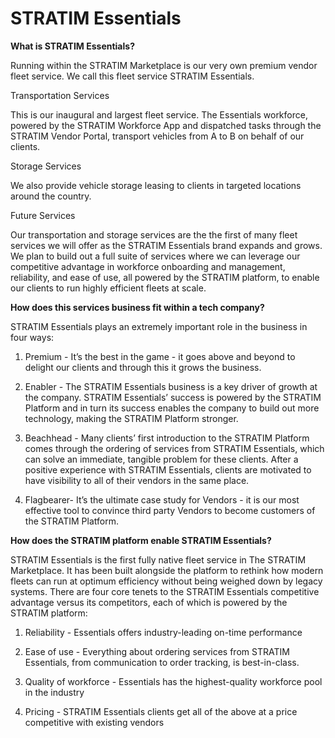 # **STRATIM Essentials**

**What is STRATIM Essentials?**

Running within the STRATIM Marketplace is our very own premium vendor fleet service. We call this fleet service STRATIM Essentials.

Transportation Services

This is our inaugural and largest fleet service. The Essentials workforce, powered by the STRATIM Workforce App and dispatched tasks through the STRATIM Vendor Portal, transport vehicles from A to B on behalf of our clients.

Storage Services

We also provide vehicle storage leasing to clients in targeted locations around the country.

Future Services

Our transportation and storage services are the the first of many fleet services we will offer as the STRATIM Essentials brand expands and grows. We plan to build out a full suite of services where we can leverage our competitive advantage in workforce onboarding and management, reliability, and ease of use, all powered by the STRATIM platform, to enable our clients to run highly efficient fleets at scale. 

**How does this services business fit within a tech company?**

STRATIM Essentials plays an extremely important role in the business in four ways:

1. Premium - It’s the best in the game - it goes above and beyond to delight our clients and through this it grows the business.

2. Enabler - The STRATIM Essentials business is a key driver of growth at the company. STRATIM Essentials’ success is powered by the STRATIM Platform and in turn its success enables the company to build out more technology, making the STRATIM Platform stronger.

3. Beachhead - Many clients’ first introduction to the STRATIM Platform comes through the ordering of services from STRATIM Essentials, which can solve an immediate, tangible problem for these clients. After a positive experience with STRATIM Essentials, clients are motivated to have visibility to all of their vendors in the same place.

4. Flagbearer- It’s the ultimate case study for Vendors - it is our most effective tool to convince third party Vendors to become customers of the STRATIM Platform.

**How does the STRATIM platform enable STRATIM Essentials?**

STRATIM Essentials is the first fully native fleet service in The STRATIM Marketplace. It has been built alongside the platform to rethink how modern fleets can run at optimum efficiency without being weighed down by legacy systems. There are four core tenets to the STRATIM Essentials competitive advantage versus its competitors, each of which is powered by the STRATIM platform:  


1. Reliability - Essentials offers industry-leading on-time performance

2. Ease of use - Everything about ordering services from STRATIM Essentials, from communication to order tracking, is best-in-class.

3. Quality of workforce - Essentials has the highest-quality workforce pool in the industry

4. Pricing - STRATIM Essentials clients get all of the above at a price competitive with existing vendors



